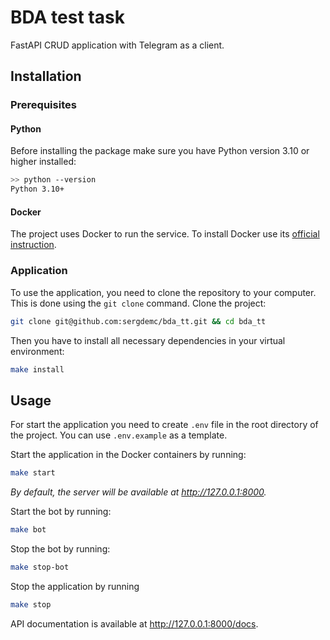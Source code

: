 # BDA test task
FastAPI CRUD application with Telegram as a client.

## Installation

### Prerequisites

#### Python

Before installing the package make sure you have Python version 3.10 or higher installed:

```bash
>> python --version
Python 3.10+
```

#### Docker

The project uses Docker to run the service. To install Docker use its [official instruction](https://docs.docker.com/get-docker/).

### Application

To use the application, you need to clone the repository to your computer. This is done using the `git clone` command. Clone the project:

```bash
git clone git@github.com:sergdemc/bda_tt.git && cd bda_tt
```

Then you have to install all necessary dependencies in your virtual environment:

```bash
make install
```

## Usage

For start the application you need to create `.env` file in the root directory of the project. You can use `.env.example` as a template.

Start the application in the Docker containers by running:
```bash
make start
```
_By default, the server will be available at http://127.0.0.1:8000._

Start the bot by running:
```bash
make bot
```
Stop the bot by running:
```bash
make stop-bot
```

Stop the application by running
```bash
make stop
```

API documentation is available at http://127.0.0.1:8000/docs.
